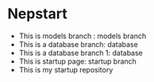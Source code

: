 # Nepstart
- This is models branch : models branch
- This is a database branch: database
- This is a database branch 1: database
- This is startup page: startup branch
- This is my startup repository
